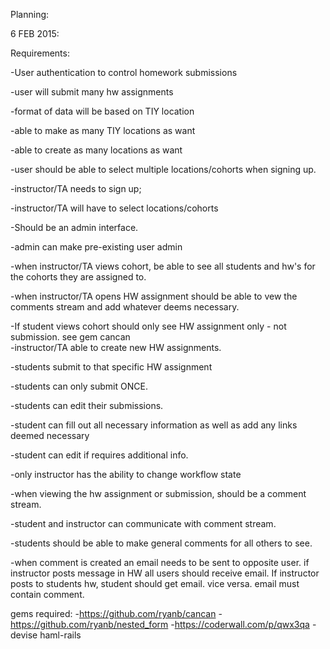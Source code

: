 Planning:

6 FEB 2015:

Requirements:

-User authentication to control homework submissions

-user will submit many hw assignments

-format of data will be based on TIY location

-able to make as many TIY locations as want

-able to create as many locations as want

-user should be able to select multiple locations/cohorts when signing up.

-instructor/TA needs to sign up;

-instructor/TA will have to select locations/cohorts

-Should be an admin interface.

-admin can make pre-existing user admin

-when instructor/TA views cohort, be able to see all students and hw's for the cohorts they are assigned to.

-when instructor/TA opens HW assignment should be able to vew the comments stream and add whatever deems necessary.

-If student views cohort should only see HW assignment only - not submission. see gem cancan  
-instructor/TA able to create new HW assignments.

-students submit to that specific HW assignment

-students can only submit ONCE.

-students can edit their submissions.

-student can fill out all necessary information as well as add any links deemed necessary

-student can edit if requires additional info.

-only instructor has the ability to change workflow state

-when viewing the hw assignment or submission, should be a comment stream.

-student and instructor can communicate with comment stream.

-students should be able to make general comments for all others to see.

-when comment is created an email needs to be sent to opposite user.  if instructor posts message in HW all users should receive email.  If instructor posts to students hw, student should get email.  vice versa.  email must contain comment.








gems required:
-https://github.com/ryanb/cancan
-https://github.com/ryanb/nested_form
-https://coderwall.com/p/qwx3qa
-devise
haml-rails




